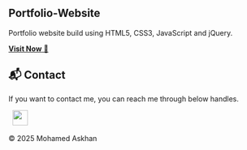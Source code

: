 ## Portfolio-Website
Portfolio website build using HTML5, CSS3, JavaScript and jQuery.

<a href="https://mohamedaskhan.github.io/Portfolio/">**Visit Now** 🚀</a>



<h2>📬 Contact</h2>


If you want to contact me, you can reach me through below handles.

&nbsp;&nbsp;<a href="https://www.linkedin.com/in/mohamedaskhan "><img src="https://www.felberpr.com/wp-content/uploads/linkedin-logo.png" width="30"></img></a>

© 2025 Mohamed Askhan 


